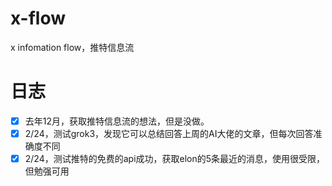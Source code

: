 # x-flow
x infomation flow，推特信息流

# 日志
- [x] 去年12月，获取推特信息流的想法，但是没做。
- [x] 2/24，测试grok3，发现它可以总结回答上周的AI大佬的文章，但每次回答准确度不同
- [x] 2/24，测试推特的免费的api成功，获取elon的5条最近的消息，使用很受限，但勉强可用